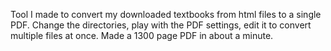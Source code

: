 Tool I made to convert my downloaded textbooks from html files to a single PDF. 
Change the directories, play with the PDF settings, edit it to convert multiple files at once. Made a 1300 page PDF in about a minute.
